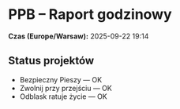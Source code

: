 # PPB – Raport godzinowy
**Czas (Europe/Warsaw):** 2025-09-22 19:14

## Status projektów
- Bezpieczny Pieszy — OK
- Zwolnij przy przejściu — OK
- Odblask ratuje życie — OK

